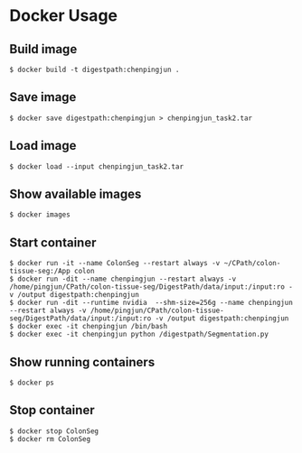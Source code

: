 # Docker Usage
## Build image
```
$ docker build -t digestpath:chenpingjun .
```

## Save image
```
$ docker save digestpath:chenpingjun > chenpingjun_task2.tar
```

## Load image
```
$ docker load --input chenpingjun_task2.tar
```

## Show available images
```
$ docker images
```

## Start container
```
$ docker run -it --name ColonSeg --restart always -v ~/CPath/colon-tissue-seg:/App colon
$ docker run -dit --name chenpingjun --restart always -v /home/pingjun/CPath/colon-tissue-seg/DigestPath/data/input:/input:ro -v /output digestpath:chenpingjun
$ docker run -dit --runtime nvidia  --shm-size=256g --name chenpingjun --restart always -v /home/pingjun/CPath/colon-tissue-seg/DigestPath/data/input:/input:ro -v /output digestpath:chenpingjun
$ docker exec -it chenpingjun /bin/bash
$ docker exec -it chenpingjun python /digestpath/Segmentation.py

```

## Show running containers
```
$ docker ps
```

## Stop container
```
$ docker stop ColonSeg
$ docker rm ColonSeg
```
